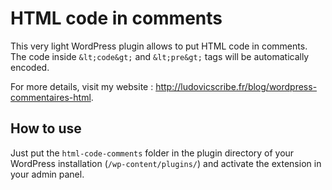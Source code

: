 # HTML code in comments

This very light WordPress plugin allows to put HTML code in comments. The code inside `&lt;code&gt;` and `&lt;pre&gt;` tags will be automatically encoded.

For more details, visit my website : http://ludovicscribe.fr/blog/wordpress-commentaires-html.

## How to use

Just put the `html-code-comments` folder in the plugin directory of your WordPress installation (`/wp-content/plugins/`) and activate the extension in your admin panel.